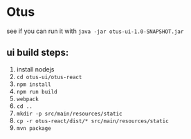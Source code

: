 # Otus

see if you can run it with
 `java -jar otus-ui-1.0-SNAPSHOT.jar`
 
 ## ui build steps:
 1. install nodejs
 3. `cd otus-ui/otus-react`
 4. `npm install`
 5. `npm run build`
 6. `webpack`
 7. `cd ..`
 8. `mkdir -p src/main/resources/static`
 9. `cp -r otus-react/dist/* src/main/resources/static`
 10. `mvn package`
